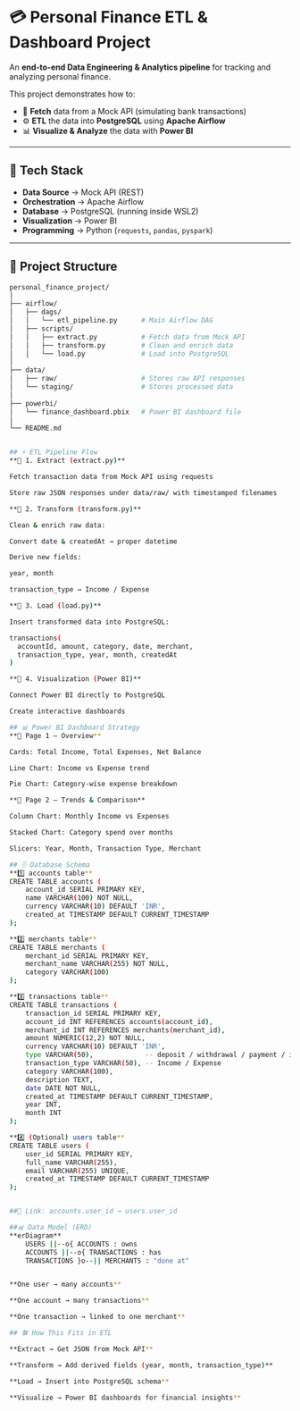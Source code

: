 # 💳 Personal Finance ETL & Dashboard Project  

An **end-to-end Data Engineering & Analytics pipeline** for tracking and analyzing personal finance.  

This project demonstrates how to:  

- 🔗 **Fetch** data from a Mock API (simulating bank transactions)  
- ⚙️ **ETL** the data into **PostgreSQL** using **Apache Airflow**  
- 📊 **Visualize & Analyze** the data with **Power BI**  

---

## 🚀 Tech Stack  

- **Data Source** → Mock API (REST)  
- **Orchestration** → Apache Airflow  
- **Database** → PostgreSQL (running inside WSL2)  
- **Visualization** → Power BI  
- **Programming** → Python (`requests`, `pandas`, `pyspark`)  

---

## 📂 Project Structure  

```bash
personal_finance_project/
│
├── airflow/
│   ├── dags/
│   │   └── etl_pipeline.py      # Main Airflow DAG
│   ├── scripts/
│   │   ├── extract.py           # Fetch data from Mock API
│   │   ├── transform.py         # Clean and enrich data
│   │   └── load.py              # Load into PostgreSQL
│
├── data/
│   ├── raw/                     # Stores raw API responses
│   └── staging/                 # Stores processed data
│
├── powerbi/
│   └── finance_dashboard.pbix   # Power BI dashboard file
│
└── README.md


## ⚡ ETL Pipeline Flow
**🔹 1. Extract (extract.py)**

Fetch transaction data from Mock API using requests

Store raw JSON responses under data/raw/ with timestamped filenames

**🔹 2. Transform (transform.py)**

Clean & enrich raw data:

Convert date & createdAt → proper datetime

Derive new fields:

year, month

transaction_type → Income / Expense

**🔹 3. Load (load.py)**

Insert transformed data into PostgreSQL:

transactions(
  accountId, amount, category, date, merchant,
  transaction_type, year, month, createdAt
)

**🔹 4. Visualization (Power BI)**

Connect Power BI directly to PostgreSQL

Create interactive dashboards

## 📊 Power BI Dashboard Strategy
**📌 Page 1 – Overview**

Cards: Total Income, Total Expenses, Net Balance

Line Chart: Income vs Expense trend

Pie Chart: Category-wise expense breakdown

**📌 Page 2 – Trends & Comparison**

Column Chart: Monthly Income vs Expenses

Stacked Chart: Category spend over months

Slicers: Year, Month, Transaction Type, Merchant

## 🗄️ Database Schema
**1️⃣ accounts table**
CREATE TABLE accounts (
    account_id SERIAL PRIMARY KEY,
    name VARCHAR(100) NOT NULL,
    currency VARCHAR(10) DEFAULT 'INR',
    created_at TIMESTAMP DEFAULT CURRENT_TIMESTAMP
);

**2️⃣ merchants table**
CREATE TABLE merchants (
    merchant_id SERIAL PRIMARY KEY,
    merchant_name VARCHAR(255) NOT NULL,
    category VARCHAR(100)
);

**3️⃣ transactions table**
CREATE TABLE transactions (
    transaction_id SERIAL PRIMARY KEY,
    account_id INT REFERENCES accounts(account_id),
    merchant_id INT REFERENCES merchants(merchant_id),
    amount NUMERIC(12,2) NOT NULL,
    currency VARCHAR(10) DEFAULT 'INR',
    type VARCHAR(50),             -- deposit / withdrawal / payment / invoice
    transaction_type VARCHAR(50), -- Income / Expense
    category VARCHAR(100),
    description TEXT,
    date DATE NOT NULL,
    created_at TIMESTAMP DEFAULT CURRENT_TIMESTAMP,
    year INT,
    month INT
);

**4️⃣ (Optional) users table**
CREATE TABLE users (
    user_id SERIAL PRIMARY KEY,
    full_name VARCHAR(255),
    email VARCHAR(255) UNIQUE,
    created_at TIMESTAMP DEFAULT CURRENT_TIMESTAMP
);


##🔗 Link: accounts.user_id → users.user_id

##📊 Data Model (ERD)
**erDiagram**
    USERS ||--o{ ACCOUNTS : owns
    ACCOUNTS ||--o{ TRANSACTIONS : has
    TRANSACTIONS }o--|| MERCHANTS : "done at"


**One user → many accounts**

**One account → many transactions**

**One transaction → linked to one merchant**

## 🛠️ How This Fits in ETL

**Extract → Get JSON from Mock API**

**Transform → Add derived fields (year, month, transaction_type)**

**Load → Insert into PostgreSQL schema**

**Visualize → Power BI dashboards for financial insights**
